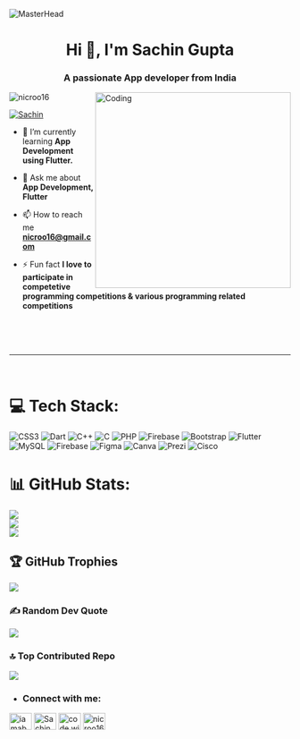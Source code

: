 ![MasterHead](https://user-images.githubusercontent.com/74038190/225813708-98b745f2-7d22-48cf-9150-083f1b00d6c9.gif)

<h1 align="center">Hi 👋, I'm Sachin Gupta</h1>
<h3 align="center">A passionate App developer from India</h3>
<img align="right" alt="Coding" width="350" src="https://user-images.githubusercontent.com/74038190/212898774-0a96dc1d-c908-4ce8-9dd7-a71aab6e1c2b.gif">

<p align="left"> <img src="https://komarev.com/ghpvc/?username=nicroo16&label=Profile%20views&color=0e75b6&style=flat" alt="nicroo16" /> </p>




<p align="left"> <a href="https://twitter.com/SachinG44364714" target="blank"><img src="https://img.shields.io/twitter/follow/SachinG44364714?logo=twitter&style=for-the-badge" alt="Sachin" /></a> </p>

- 🌱 I’m currently learning **App Development using Flutter.**

- 💬 Ask me about **App Development, Flutter**

- 📫 How to reach me **nicroo16@gmail.com**

- ⚡ Fun fact **I love to participate in competetive programming competitions & various programming related competitions**


</p>
<br>
<br>
<br>
<hr>
<br>

# 💻 Tech Stack:
 
![CSS3](https://img.shields.io/badge/css3-%231572B6.svg?style=flat&logo=css3&logoColor=white) ![Dart](https://img.shields.io/badge/dart-%230175C2.svg?style=flat&logo=dart&logoColor=white) ![C++](https://img.shields.io/badge/c++-%2300599C.svg?style=flat&logo=c%2B%2B&logoColor=white) ![C](https://img.shields.io/badge/c-%2300599C.svg?style=flat&logo=c&logoColor=white) ![PHP](https://img.shields.io/badge/php-%23777BB4.svg?style=flat&logo=php&logoColor=white) ![Firebase](https://img.shields.io/badge/firebase-%23039BE5.svg?style=flat&logo=firebase) ![Bootstrap](https://img.shields.io/badge/bootstrap-%238511FA.svg?style=flat&logo=bootstrap&logoColor=white) ![Flutter](https://img.shields.io/badge/Flutter-%2302569B.svg?style=flat&logo=Flutter&logoColor=white) ![MySQL](https://img.shields.io/badge/mysql-%2300000f.svg?style=flat&logo=mysql&logoColor=white) ![Firebase](https://img.shields.io/badge/Firebase-039BE5?style=flat&logo=Firebase&logoColor=white) ![Figma](https://img.shields.io/badge/figma-%23F24E1E.svg?style=flat&logo=figma&logoColor=white) ![Canva](https://img.shields.io/badge/Canva-%2300C4CC.svg?style=flat&logo=Canva&logoColor=white) ![Prezi](https://img.shields.io/badge/Prezi-%23000000.svg?style=flat&logo=Prezi&logoColor=white) ![Cisco](https://img.shields.io/badge/cisco-%23049fd9.svg?style=flat&logo=cisco&logoColor=black)

# 📊 GitHub Stats:
![](https://github-readme-stats.vercel.app/api?username=Sachingupta82&theme=midnight-purple&hide_border=false&include_all_commits=false&count_private=false)<br/>
![](https://github-readme-streak-stats.herokuapp.com/?user=Sachingupta82&theme=midnight-purple&hide_border=false)<br/>
![](https://github-readme-stats.vercel.app/api/top-langs/?username=Sachingupta82&theme=midnight-purple&hide_border=false&include_all_commits=false&count_private=false&layout=compact)

## 🏆 GitHub Trophies
![](https://github-profile-trophy.vercel.app/?username=Sachingupta82&theme=radical&no-frame=false&no-bg=true&margin-w=4)

### ✍️ Random Dev Quote
![](https://quotes-github-readme.vercel.app/api?type=horizontal&theme=radical)

### 🔝 Top Contributed Repo
![](https://github-contributor-stats.vercel.app/api?username=Sachingupta82&limit=5&theme=radical&combine_all_yearly_contributions=true)

- <h3 align="left">Connect with me:</h3>
<p align="left">
<a href="https://twitter.com/SachinG44364714" target="blank"><img align="center" src="https://raw.githubusercontent.com/rahuldkjain/github-profile-readme-generator/master/src/images/icons/Social/twitter.svg" alt="iamabhishek_t" height="30" width="40" /></a>
<a href="https://www.linkedin.com/in/sachin-gupta-904042268" target="blank"><img align="center" src="https://raw.githubusercontent.com/rahuldkjain/github-profile-readme-generator/master/src/images/icons/Social/linked-in-alt.svg" alt="Sachin Gupta" height="30" width="40" /></a>
<a href="https://www.instagram.com/code.withsachin/?hl=en" target="blank"><img align="center" src="https://raw.githubusercontent.com/rahuldkjain/github-profile-readme-generator/master/src/images/icons/Social/instagram.svg" alt="code.withsachin" height="30" width="40" /></a>
<a href="https://www.hackerrank.com/nicrooctal16" target="blank"><img align="center" src="https://raw.githubusercontent.com/rahuldkjain/github-profile-readme-generator/master/src/images/icons/Social/hackerrank.svg" alt="nicroo16" height="30" width="40" /></a>


<!--

[![](https://visitcount.itsvg.in/api?id=Sachingupta82&icon=0&color=0)](https://visitcount.itsvg.in)
**nicroo16/nicroo16** is a ✨ _special_ ✨ repository because its `README.md` (this file) appears on your GitHub profile.

Here are some ideas to get you started:

- 🔭 I’m currently working on ...
- 🌱 I’m currently learning ...
- 👯 I’m looking to collaborate on ...
- 🤔 I’m looking for help with ...
- 💬 Ask me about ...
- 📫 How to reach me: ...
- 😄 Pronouns: ...
- ⚡ Fun fact: ...
-->
